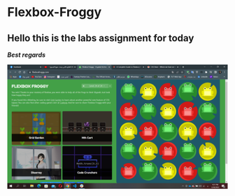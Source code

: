 # Flexbox-Froggy

## Hello this is the labs assignment for today

***Best regards***

![The result for final level](./pic/24.png)
